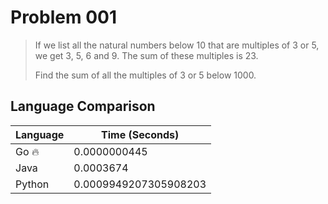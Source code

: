 # Problem 001

> If we list all the natural numbers below 10 that are multiples of 3 or 5, we get 3, 5, 6 and 9. The sum of these multiples is 23.
>
> Find the sum of all the multiples of 3 or 5 below 1000.

## Language Comparison

| Language | Time (Seconds)        |
| -------- | --------------------- |
| Go 🔥    | 0.0000000445          |
| Java     | 0.0003674             |
| Python   | 0.0009949207305908203 |
